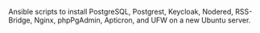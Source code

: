 
Ansible scripts to install PostgreSQL, Postgrest, Keycloak, Nodered, RSS-Bridge, Nginx, phpPgAdmin, Apticron, and UFW on a new Ubuntu server.
